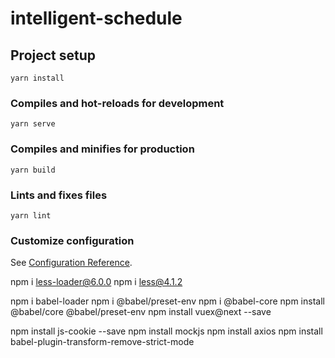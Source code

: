 # intelligent-schedule

## Project setup
```
yarn install
```

### Compiles and hot-reloads for development
```
yarn serve
```

### Compiles and minifies for production
```
yarn build
```

### Lints and fixes files
```
yarn lint
```

### Customize configuration
See [Configuration Reference](https://cli.vuejs.org/config/).





npm  i less-loader@6.0.0
npm  i less@4.1.2    

npm i babel-loader
npm i @babel/preset-env 
npm i @babel-core
npm install @babel/core @babel/preset-env
npm install vuex@next --save

npm install js-cookie --save
npm install mockjs
npm install axios
npm install babel-plugin-transform-remove-strict-mode